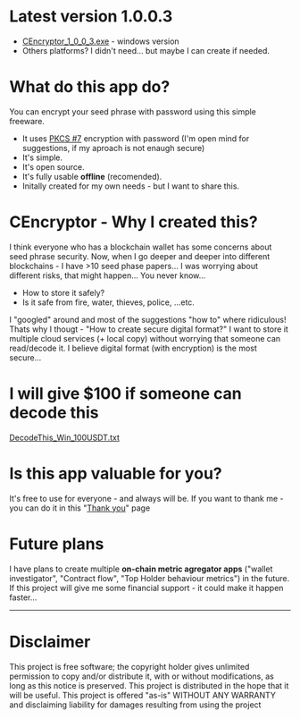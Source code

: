 # Latest version 1.0.0.3
- [CEncryptor_1_0_0_3.exe](https://github.com/CryptoToolCommunity/CEncryptor/blob/main/Win/CEncryptor/zVersions/CEncryptor_1_0_0_3.exe "CEncryptor_1_0_0_3.exe") - windows version
- Others platforms? I didn't need... but maybe I can create if needed.

# What do this app do?
You can encrypt your seed phrase with password using this simple freeware. 
- It uses [PKCS #7](https://en.wikipedia.org/wiki/PKCS_7 "PKCS7") encryption with password (I'm open mind for suggestions, if my aproach is not enaugh secure)
- It's simple. 
- It's open source. 
- It's fully usable **offline** (recomended).
- Initally created for my own needs - but I want to share this. 
# CEncryptor - Why I created this?
 I think everyone who has a blockchain wallet has some concerns about seed phrase security. Now, when I go deeper and deeper into different blockchains - I have >10 seed phase papers... I was worrying about different risks, that might happen... You never know...
 - How to store it safely? 
 - Is it safe from fire, water, thieves, police, ...etc. 
 
 I "googled" around and most of the suggestions "how to" where ridiculous! Thats why I thougt - "How to create secure digital format?"
 I want to store it multiple cloud services (+ local copy) without worrying that someone can read/decode it.
 I believe digital format (with encryption) is the most secure...

# I will give $100 if someone can decode this
[DecodeThis_Win_100USDT.txt](https://github.com/CryptoToolCommunity/CEncryptor/blob/main/DecodeThis_Win_100USDT.txt "DecodeThis_Win_100USDT.txt")

# Is this app valuable for you? 
It's free to use for everyone - and always will be.
If you want to thank me - you can do it in this "[Thank you](https://github.com/CryptoToolCommunity/CEncryptor/wiki/Thank-you "Thank you")" page

# Future plans
I have plans to create multiple **on-chain metric agregator apps** ("wallet investigator", "Contract flow", "Top Holder behaviour metrics")  in the future. If this project will give me some financial support - it could make it happen faster... 

----------------------------------------
# Disclaimer
This project is free software; the copyright holder gives unlimited permission to copy and/or distribute 
it, with or without modifications, as long as this notice is preserved. This project is distributed in the hope 
that it will be useful. This project is offered "as-is" WITHOUT ANY WARRANTY and disclaiming liability for damages resulting from using the project
